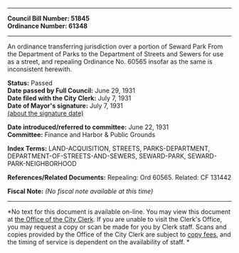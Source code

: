 * * * * *  
  
**Council Bill Number: [](#h0)[](#h2)51845**   
**Ordinance Number: 61348**  
  
* * * * *  
  
An ordinance transferring jurisdiction over a portion of Seward Park From the Department of Parks to the Department of Streets and Sewers for use as a street, and repealing Ordinance No. 60565 insofar as the same is inconsistent herewith.  
  
**Status:** Passed   
**Date passed by Full Council:** June 29, 1931   
**Date filed with the City Clerk:** July 7, 1931   
**Date of Mayor's signature:** July 7, 1931   
[(about the signature date)](/~public/approvaldate.htm)   
  
  
**Date introduced/referred to committee:** June 22, 1931   
**Committee:** Finance and Harbor & Public Grounds   
  
**Index Terms:** LAND-ACQUISITION, STREETS, PARKS-DEPARTMENT, DEPARTMENT-OF-STREETS-AND-SEWERS, SEWARD-PARK, SEWARD-PARK-NEIGHBORHOOD  
  
**References/Related Documents:** Repealing: Ord 60565. Related: CF 131442  
  
**Fiscal Note:** *(No fiscal note available at this time)*  
  
* * * * *  
  
*No text for this document is available on-line. You may view this document at [the Office of the City Clerk](http://www.seattle.gov/leg/clerk/contactUs.htm). If you are unable to visit the Clerk's Office, you may request a copy or scan be made for you by Clerk staff. Scans and copies provided by the Office of the City Clerk are subject to [copy fees](http://clerk.seattle.gov/~public/clerkfees.htm), and the timing of service is dependent on the availability of staff. *  
  
  
